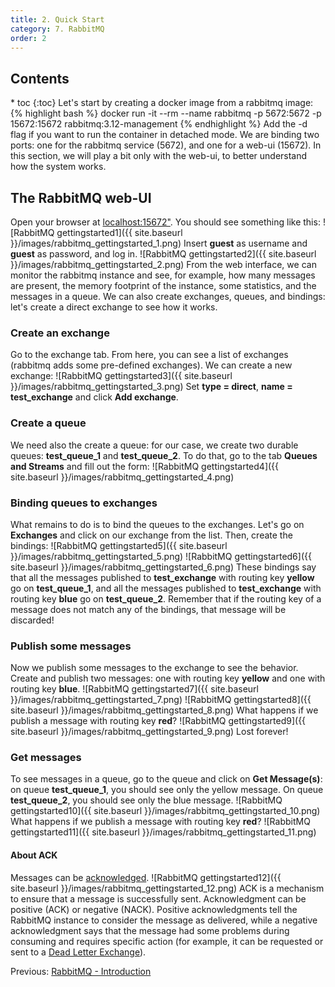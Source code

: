 ```yaml
---
title: 2. Quick Start
category: 7. RabbitMQ
order: 2
---
```

<h2>Contents</h2>
* toc
{:toc}
Let's start by creating a docker image from a rabbitmq image:
{% highlight bash %}
docker run -it --rm --name rabbitmq -p 5672:5672 -p 15672:15672 rabbitmq:3.12-management
{% endhighlight %}
Add the -d flag if you want to run the container in detached mode.
We are binding two ports: one for the rabbitmq service (5672), and one for a web-ui (15672). In this section, we will play a bit only with the web-ui, to better understand how the system works.

## The RabbitMQ web-UI
Open your browser at <a target="_blank" rel="noopener noreferrer" href=" localhost:15672">localhost:15672"</a>. You should see something like this:
![RabbitMQ gettingstarted1]({{ site.baseurl }}/images/rabbitmq_gettingstarted_1.png)
Insert **guest** as username and **guest** as password, and log in.
![RabbitMQ gettingstarted2]({{ site.baseurl }}/images/rabbitmq_gettingstarted_2.png)
From the web interface, we can monitor the rabbitmq instance and see, for example, how many messages are present, the memory footprint of the instance, some statistics, and the messages in a queue. We can also create exchanges, queues, and bindings: let's create a direct exchange to see how it works.
### Create an exchange
Go to the exchange tab. From here, you can see a list of exchanges (rabbitmq adds some pre-defined exchanges). We can create a new exchange:
![RabbitMQ gettingstarted3]({{ site.baseurl }}/images/rabbitmq_gettingstarted_3.png)
Set **type = direct**, **name = test_exchange** and click **Add exchange**.

### Create a queue
We need also the create a queue: for our case, we create two durable queues: **test_queue_1** and **test_queue_2**. To do that, go to the tab **Queues and Streams** and fill out the form:
![RabbitMQ gettingstarted4]({{ site.baseurl }}/images/rabbitmq_gettingstarted_4.png)
### Binding queues to exchanges
What remains to do is to bind the queues to the exchanges. Let's go on **Exchanges** and click on our exchange from the list. Then, create the bindings: 
![RabbitMQ gettingstarted5]({{ site.baseurl }}/images/rabbitmq_gettingstarted_5.png)
![RabbitMQ gettingstarted6]({{ site.baseurl }}/images/rabbitmq_gettingstarted_6.png)
These bindings say that all the messages published to **test_exchange** with routing key **yellow** go on **test_queue_1**, and all the messages published to **test_exchange** with routing key **blue** go on **test_queue_2**. Remember that if the routing key of a message does not match any of the bindings, that message will be discarded!
### Publish some messages
Now we publish some messages to the exchange to see the behavior. Create and publish two messages: one with routing key **yellow** and one with routing key **blue**. 
![RabbitMQ gettingstarted7]({{ site.baseurl }}/images/rabbitmq_gettingstarted_7.png)
![RabbitMQ gettingstarted8]({{ site.baseurl }}/images/rabbitmq_gettingstarted_8.png)
What happens if we publish a message with routing key **red**? 
![RabbitMQ gettingstarted9]({{ site.baseurl }}/images/rabbitmq_gettingstarted_9.png)
Lost forever!

### Get messages
To see messages in a queue, go to the queue and click on **Get Message(s)**: on queue **test_queue_1**, you should see only the yellow message. On queue **test_queue_2**, you should see only the blue message.
![RabbitMQ gettingstarted10]({{ site.baseurl }}/images/rabbitmq_gettingstarted_10.png)
What happens if we publish a message with routing key **red**? 
![RabbitMQ gettingstarted11]({{ site.baseurl }}/images/rabbitmq_gettingstarted_11.png)
#### About ACK
Messages can be <a target="_blank" rel="noopener noreferrer" href=" https://www.rabbitmq.com/confirms.html">acknowledged</a>. 
![RabbitMQ gettingstarted12]({{ site.baseurl }}/images/rabbitmq_gettingstarted_12.png)
ACK is a mechanism to ensure that a message is successfully sent. Acknowledgment can be positive (ACK) or negative (NACK). Positive acknowledgments tell the RabbitMQ instance to consider the message as delivered, while a negative acknowledgment says that the message had some problems during consuming and requires specific action (for example, it can be requested or sent to a <a target="_blank" rel="noopener noreferrer" href=" https://www.rabbitmq.com/dlx.html">Dead Letter Exchange</a>).
<div>
Previous: <a href="/SoftwareArchitecture/rabbitmq/introduction">RabbitMQ - Introduction</a> 
</div>